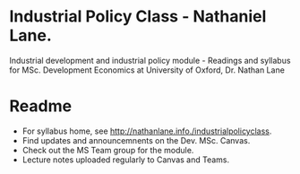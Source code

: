 # Industrial Policy Class - Nathaniel Lane.
Industrial development and industrial policy module - Readings and syllabus for MSc. Development Economics at University of Oxford, Dr. Nathan Lane

# Readme
- For syllabus home, see http://nathanlane.info./industrialpolicyclass. 
- Find updates and announcemnents on the Dev. MSc. Canvas.
- Check out the MS Team group for the module. 
- Lecture notes uploaded regularly to Canvas and Teams.
